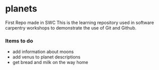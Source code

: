 # planets
First Repo made in SWC
This is the learning repository used in software carpentry workshops to demonstrate the use of Git and Github.

### Items to do

* add information about moons
* add venus to planet descriptions
* get bread and milk on the way home
